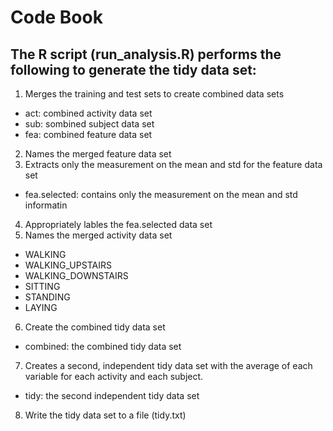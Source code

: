 # Code Book
## The R script (run_analysis.R) performs the following to generate the tidy data set:
1. Merges the training and test sets to create combined data sets
* act: combined activity data set
* sub: sombined subject data set
* fea: combined feature data set
2. Names the merged feature data set
3. Extracts only the measurement on the mean and std for the feature data set
* fea.selected: contains only the measurement on the mean and std informatin
4. Appropriately lables the fea.selected data set
5. Names the merged activity data set
* WALKING
* WALKING_UPSTAIRS
* WALKING_DOWNSTAIRS
* SITTING
* STANDING
* LAYING
6. Create the combined tidy data set
* combined: the combined tidy data set
7. Creates a second, independent tidy data set with the average of each variable for each activity and each subject.
* tidy: the second independent tidy data set
8. Write the tidy data set to a file (tidy.txt)
